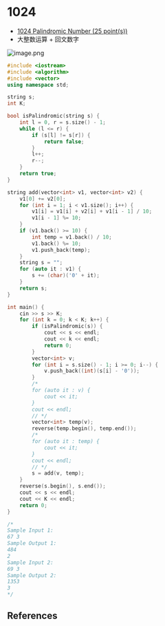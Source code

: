 # 1024

- [1024 Palindromic Number (25 point(s))](https://pintia.cn/problem-sets/994805342720868352/problems/994805476473028608)
- 大整数运算 + 回文数字

![image.png](https://i.loli.net/2019/09/01/cHG6WZOTg8iYDlw.png)

```c++
#include <iostream>
#include <algorithm>
#include <vector>
using namespace std;

string s;
int K;

bool isPalindromic(string s) {
	int l = 0, r = s.size() - 1;
	while (l <= r) {
		if (s[l] != s[r]) {
			return false;
		}
		l++;
		r--;
	}
	return true;
}

string add(vector<int> v1, vector<int> v2) {
	v1[0] += v2[0];
	for (int i = 1; i < v1.size(); i++) {
		v1[i] = v1[i] + v2[i] + v1[i - 1] / 10;
		v1[i - 1] %= 10;
	}
	if (v1.back() >= 10) {
		int temp = v1.back() / 10;
		v1.back() %= 10;
		v1.push_back(temp);
	}
	string s = "";
	for (auto it : v1) {
		s += (char)('0' + it);
	}
	return s;
}

int main() {
	cin >> s >> K;
	for (int k = 0; k < K; k++) {
		if (isPalindromic(s)) {
			cout << s << endl;
			cout << k << endl;
			return 0;
		}
		vector<int> v;
		for (int i = s.size() - 1; i >= 0; i--) {
			v.push_back((int)(s[i] - '0'));
		}
		/*
		for (auto it : v) {
			cout << it;
		}
		cout << endl;
		// */
		vector<int> temp(v);
		reverse(temp.begin(), temp.end());
		/*
		for (auto it : temp) {
			cout << it;
		}
		cout << endl;
		// */
		s = add(v, temp);
	}
	reverse(s.begin(), s.end());
	cout << s << endl;
	cout << K << endl;
	return 0;
}

/*
Sample Input 1:
67 3
Sample Output 1:
484
2
Sample Input 2:
69 3
Sample Output 2:
1353
3
*/

```

## References

